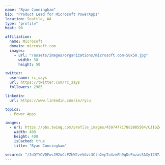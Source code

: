 ```yaml
---
name: "Ryan Cunningham"
bio: "Product Lead for Microsoft PowerApps"
location: Seattle, WA
type: "profile"
heat: 98

affiliation:
  name: Microsoft
  domain: microsoft.com
  images:
    - url: "/assets/images/organizations/microsoft.com-50x50.jpg"
      width: 50
      height: 50

twitter:
  username: rc_says
  url: https://twitter.com/rc_says
  followers: 2985

linkedin:
  url: https://www.linkedin.com/in/rycu

topics:
  - Power Apps

images:
  - url: https://pbs.twimg.com/profile_images/459747717862805504/CJIGZejd_400x400.png
    width: 400
    height: 400
    isCached: true
    title: "Ryan Cunningham"

secured: "/JdQYYOVDFwsJM2uCcPZhWJzeVdvL3Clh2vpTa4zmFh9qDeFozasSAXy12N7zyLMGOLzrV1EGpwvi6bTwSmVYsfa1wr0Pzo0gXn38j2od3Y/xmqcvMMfE1avLEw56Qlhro35mrw2NAWlhDa3nQL1dWBkr2PaNsRoB7TsGQKtquG8v9CVC5D+XVMo830Deb8v5JvSvmqlHbB9olsDUI6dqUPQnZW0U0jp8fQbNeINS48UdxHKu3ZXyDOme3QO1hjAKXWrh64gbLJc8ua+nfA0YU6g0dZA8a2RKW2c+XDh38NNcE47dSC6yje6GoyPR63QoN5KvDb7e0q8jxlA9W3gN1i8FX/lolYoZrF/UvJgiVGL7LQ+gP7oTngwz7zXA1BLkstQDiswFwV+Qc3vCd0tsb7Wr4nEc2VZ7Lw+Tck+lYY=;qRSn7CifvMbu5/+iNsUGcg=="
---
```


